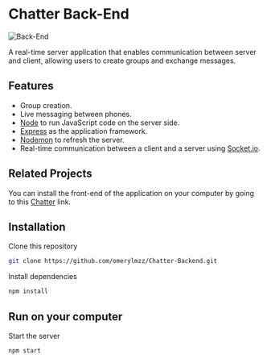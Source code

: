 # Chatter Back-End

![Back-End](https://github.com/user-attachments/assets/0b53e6db-7df4-4785-9e17-795f93bbd068)

A real-time server application that enables communication between server and client, allowing users to create groups and exchange messages.


## Features

- Group creation.
- Live messaging between phones.
- [Node](https://nodejs.org/en) to run JavaScript code on the server side.
- [Express](https://expressjs.com/) as the application framework.
- [Nodemon](https://www.npmjs.com/package/nodemon) to refresh the server.
- Real-time communication between a client and a server using [Socket.io](https://socket.io/).
  
## Related Projects

You can install the front-end of the application on your computer by going to this [Chatter](https://github.com/omerylmzz/Chatter) link.

  
## Installation 

Clone this repository

```bash
git clone https://github.com/omerylmzz/Chatter-Backend.git
```

Install dependencies

```bash
npm install
```
    
## Run on your computer 

Start the server

```bash
npm start
```
